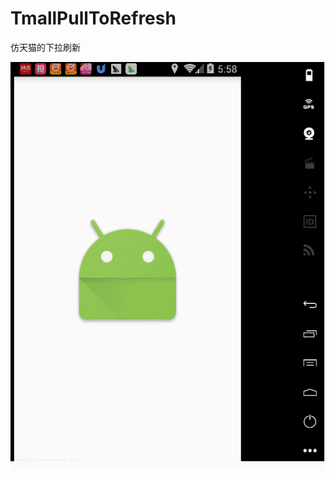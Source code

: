 # TmallPullToRefresh
仿天猫的下拉刷新
 
![](https://github.com/adzcsx2/TmallPullToRefresh/blob/master/images/v0.3.gif)